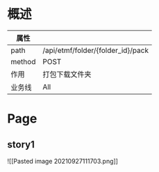 # 概述
| 属性 |  |
| -- | -- |
| path | /api/etmf/folder/{folder_id}/pack|
| method | POST |
| 作用  | 打包下载文件夹 |
 |  业务线 | All |

# Page
## story1
![[Pasted image 20210927111703.png]]